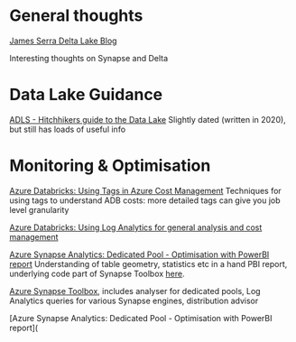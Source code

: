 # General thoughts

[James Serra Delta Lake Blog](https://www.jamesserra.com/archive/2022/03/azure-synapse-and-delta-lake/)

Interesting thoughts on Synapse and Delta



# Data Lake Guidance

[ADLS - Hitchhikers guide to the Data Lake](https://github.com/rukmani-msft/adlsguidancedoc/blob/master/Hitchhikers_Guide_to_the_Datalake.md)
Slightly dated (written in 2020), but still has loads of useful info


# Monitoring & Optimisation

[Azure Databricks: Using Tags in Azure Cost Management](https://medium.com/microsoftazure/understanding-azure-databricks-costs-using-azure-cost-management-for-observability-and-chargebacks-86e7911fb989)
Techniques for using tags to understand ADB costs: more detailed tags can give you job level granularity

[Azure Databricks: Using Log Analytics for general analysis and cost management](https://github.com/bricrsa/azuredatabricks_loganalytics)

[Azure Synapse Analytics: Dedicated Pool - Optimisation with PowerBI report](https://techcommunity.microsoft.com/t5/azure-synapse-analytics-blog/azure-synapse-analyzer-report-to-monitor-and-improve-azure/ba-p/3276960)
Understanding of table geometry, statistics etc in a hand PBI report, underlying code part of Synapse Toolbox [here](https://github.com/microsoft/Azure_Synapse_Toolbox/tree/master/Synapse_Analyzer/Synapse_BPA_Report).

[Azure Synapse Toolbox](https://github.com/microsoft/Azure_Synapse_Toolbox), includes analyser for dedicated pools, Log Analytics queries for various Synapse engines, distribution advisor

[Azure Synapse Analytics: Dedicated Pool - Optimisation with PowerBI report](


